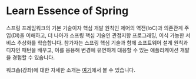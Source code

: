 # Learn Essence of Spring

스프링 프레임워크의 기본 기술이자 핵심 개발 원칙인 제어의 역전(IoC)과 의존관계 주입(DI)을 이해하고, 더 나아가 스프링 핵심 기술인 관점지향 프로그래밍, 이식 가능한 서비스 추상화를 학습합니다. 참가자는 스프링 핵심 기술과 함께 소프트웨어 설계 원칙과 디자인 패턴을 배우고, 이를 응용해 변경에 유연하게 대응할 수 있는 애플리케이션 개발을 경험할 수 있습니다.

워크숍(강좌)에 대한 자세한 소개는 [여기](https://springrunner.dev/training/learn-essence-of-spring-workshop/)에서 볼 수 있습니다.